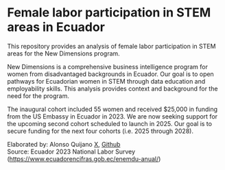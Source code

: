 # Female labor participation in STEM areas in Ecuador
This repository provides an analysis of female labor participation in STEM areas for the New Dimensions program.

New Dimensions is a comprehensive business intelligence program for women from disadvantaged backgrounds in Ecuador. Our goal is to open pathways for Ecuadorian women in STEM through data education and employability skills. This analysis provides context and background for the need for the program.

The inaugural cohort included 55 women and received $25,000 in funding from the US Embassy in Ecuador in 2023. We are now seeking support for the upcoming second cohort scheduled to launch in 2025. Our goal is to secure funding for the next four cohorts (i.e. 2025 through 2028).

Elaborated by: Alonso Quijano [X](https://x.com/aquijanoruiz), [Github](https://github.com/aquijanoruiz)  
Source: Ecuador 2023 National Labor Survey (https://www.ecuadorencifras.gob.ec/enemdu-anual/)
